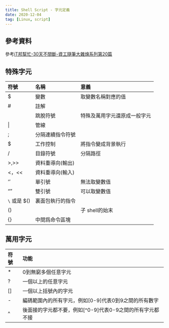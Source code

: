 ```yaml
---
title: Shell Script - 字元定義
date: 2020-12-04
tag: [Linux, script]
---
```


## 參考資料

參考[iT邦幫忙-30天不間斷-資工隨筆大雜燴系列第20篇](https://ithelp.ithome.com.tw/articles/10225500)

## 特殊字元

| 符號         | 名稱             | 意義                         |
| :----------- | :--------------- | :--------------------------- |
| $            | 變數             | 取變數名稱對應的值           |
| #            | 註解             |                              |
|              | 跳脫符號         | 特殊及萬用字元還原成一般字元 |
| \|           | 管線             |                              |
| ;            | 分隔連續指令符號 |                              |
| $            | 工作控制         | 將指令變成背景執行           |
| /            | 目錄符號         | 分隔路徑                     |
| >,>>         | 資料重導向(輸出) |                              |
| <，<<        | 資料重導向(輸入) |                              |
| ‘’           | 單引號           | 無法取變數值                 |
| “”           | 雙引號           | 可以取變數值                 |
| `\` 或是 $() | 裏面包執行的指令 |                              |
| ()           |                  | 子 shell的始末               |
| {}           | 中間爲命令區塊   |                              |

## 萬用字元

| 符號 | 功能                                                      |
| :--- | :-------------------------------------------------------- |
| *    | 0到無窮多個任意字元                                       |
| ?    | 一個以上的任意字元                                        |
| []   | 一個以上括號內的字元                                      |
| -    | 編碼範圍內的所有字元，例如[0-9]代表0到9之間的所有數字     |
| ^    | 後面接的字元都不要，例如[^0-9]代表0-9之間的所有字元都不接 |